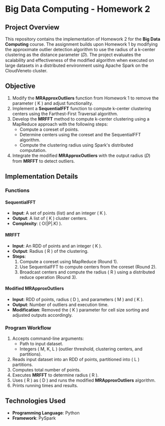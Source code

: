 # Big Data Computing - Homework 2

## Project Overview
This repository contains the implementation of Homework 2 for the **Big Data Computing** course. The assignment builds upon Homework 1 by modifying the approximate outlier detection algorithm to use the radius of a k-center clustering as the distance parameter (𝐷). The project evaluates the scalability and effectiveness of the modified algorithm when executed on large datasets in a distributed environment using Apache Spark on the CloudVeneto cluster.

## Objective
1. Modify the **MRApproxOutliers** function from Homework 1 to remove the parameter \( K \) and adjust functionality.
2. Implement a **SequentialFFT** function to compute k-center clustering centers using the Farthest-First Traversal algorithm.
3. Develop the **MRFFT** method to compute k-center clustering using a MapReduce approach with the following steps:
   - Compute a coreset of points.
   - Determine centers using the coreset and the SequentialFFT algorithm.
   - Compute the clustering radius using Spark's distributed computation.
4. Integrate the modified **MRApproxOutliers** with the output radius (𝐷) from **MRFFT** to detect outliers.

## Implementation Details
### Functions
#### SequentialFFT
- **Input**: A set of points (list) and an integer \( K \).
- **Output**: A list of \( K \) cluster centers.
- **Complexity**: \( O(|P|.K) \).

#### MRFFT
- **Input**: An RDD of points and an integer \( K \).
- **Output**: Radius \( R \) of the clustering.
- **Steps**:
  1. Compute a coreset using MapReduce (Round 1).
  2. Use SequentialFFT to compute centers from the coreset (Round 2).
  3. Broadcast centers and compute the radius \( R \) using a distributed reduce operation (Round 3).

#### Modified MRApproxOutliers
- **Input**: RDD of points, radius \( D \), and parameters \( M \) and \( K \).
- **Output**: Number of outliers and execution time.
- **Modification**: Removed the \( K \) parameter for cell size sorting and adjusted outputs accordingly.

### Program Workflow
1. Accepts command-line arguments:
   - Path to input dataset.
   - Integers \( M, K, L \) (outlier threshold, clustering centers, and partitions).
2. Reads input dataset into an RDD of points, partitioned into \( L \) partitions.
3. Computes total number of points.
4. Executes **MRFFT** to determine radius \( R \).
5. Uses \( R \) as \( D \) and runs the modified **MRApproxOutliers** algorithm.
6. Prints running times and results.

## Technologies Used
- **Programming Language**: Python
- **Framework**: PySpark
